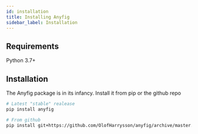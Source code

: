 ```yaml
---
id: installation
title: Installing Anyfig
sidebar_label: Installation
---
```


## Requirements
Python 3.7+

## Installation
The Anyfig package is in its infancy. Install it from pip or the github repo

```bash
# Latest "stable" realease
pip install anyfig

# From github
pip install git+https://github.com/OlofHarrysson/anyfig/archive/master.zip

```
